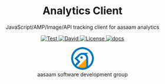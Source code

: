 <div align="center">
  <h1>
    Analytics Client
  </h1>
  <p>
    JavaScript/AMP/Image/API tracking client for aasaam analytics
  </p>
  <p>
    <a href="https://github.com/aasaam/analytics-client/actions/workflows/test.yml" target="_blank">
      <img src="https://github.com/aasaam/analytics-client/actions/workflows/test.yml/badge.svg" alt="Test" />
    </a>
    <a href="https://david-dm.org/aasaam/analytics-client?type=dev">
      <img alt="David" src="https://img.shields.io/david/dev/aasaam/analytics-client">
    </a>
    <a href="https://github.com/aasaam/analytics-client/blob/master/LICENSE">
      <img alt="License" src="https://img.shields.io/github/license/aasaam/analytics-client">
    </a>
    <a href="https://aasaam.github.io/whois-json/" target="_blank">
      <img src="https://github.com/aasaam/analytics-client/actions/workflows/docs.yml/badge.svg" alt="docs" />
    </a>
  </p>
</div>

<div>
  <p align="center">
    <img alt="aasaam software development group" width="64" src="https://raw.githubusercontent.com/aasaam/information/master/logo/aasaam.svg">
    <br />
    aasaam software development group
  </p>
</div>
